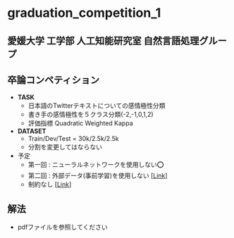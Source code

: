 # graduation_competition_1

## 愛媛大学 工学部 人工知能研究室 自然言語処理グループ

## 卒論コンペティション


- **TASK**
  - 日本語のTwitterテキストについての感情極性分類
  - 書き手の感情極性を５クラス分類(-2,-1,0,1,2)
  - 評価指標 Quadratic Weighted Kappa
- **DATASET**
  - Train/Dev/Test = 30k/2.5k/2.5k
  - 分割を変更してはならない
- 予定
  - 第一回 : ニューラルネットワークを使用しない⭕️
  - 第二回 : 外部データ(事前学習)を使用しない [[Link](https://github.com/Lemond-sp/graduation_competition_2)]
  - 制約なし [[Link](https://github.com/Lemond-sp/graduation_competition_3)]


## 解法
- pdfファイルを参照してください
